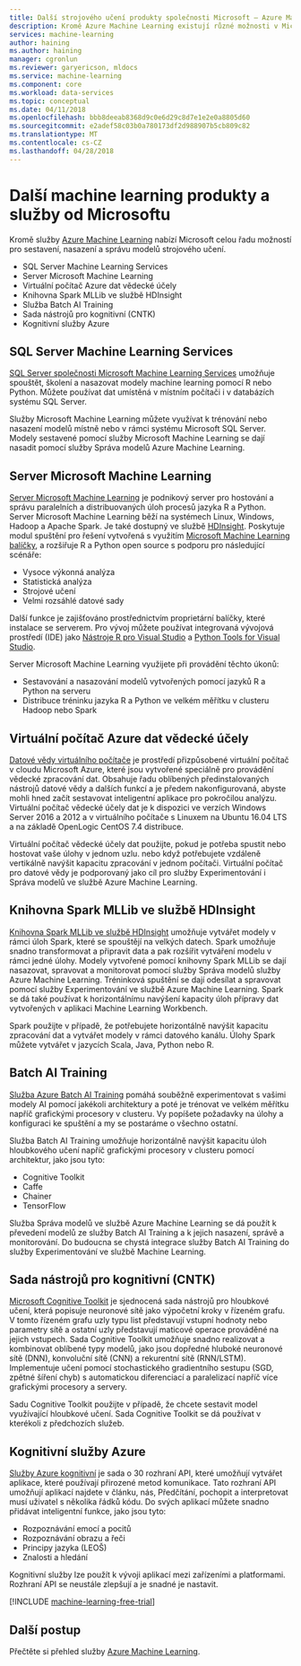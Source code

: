 ```yaml
---
title: Další strojového učení produkty společnosti Microsoft – Azure Machine Learning | Microsoft Docs
description: Kromě Azure Machine Learning existují různé možnosti v Microsoftu k vytvoření, nasazení a správě vašeho modelů strojového učení.
services: machine-learning
author: haining
ms.author: haining
manager: cgronlun
ms.reviewer: garyericson, mldocs
ms.service: machine-learning
ms.component: core
ms.workload: data-services
ms.topic: conceptual
ms.date: 04/11/2018
ms.openlocfilehash: bbb8deeab8368d9c0e6d29c8d7e1e2e0a8805d60
ms.sourcegitcommit: e2adef58c03b0a780173df2d988907b5cb809c82
ms.translationtype: MT
ms.contentlocale: cs-CZ
ms.lasthandoff: 04/28/2018
---
```

# <a name="other-machine-learning-products-and-services-from-microsoft"></a>Další machine learning produkty a služby od Microsoftu

Kromě služby [Azure Machine Learning](overview-what-is-azure-ml.md) nabízí Microsoft celou řadu možností pro sestavení, nasazení a správu modelů strojového učení. 
* SQL Server Machine Learning Services
* Server Microsoft Machine Learning
* Virtuální počítač Azure dat vědecké účely
* Knihovna Spark MLLib ve službě HDInsight
* Služba Batch AI Training
* Sada nástrojů pro kognitivní (CNTK)
* Kognitivní služby Azure


## <a name="sql-server-machine-learning-services"></a>SQL Server Machine Learning Services
[SQL Server společnosti Microsoft Machine Learning Services](https://docs.microsoft.com/sql/advanced-analytics/r/r-services) umožňuje spouštět, školení a nasazovat modely machine learning pomocí R nebo Python. Můžete používat dat umístěná v místním počítači i v databázích systému SQL Server. 

Služby Microsoft Machine Learning můžete využívat k trénování nebo nasazení modelů místně nebo v rámci systému Microsoft SQL Server. Modely sestavené pomocí služby Microsoft Machine Learning se dají nasadit pomocí služby Správa modelů Azure Machine Learning. 

## <a name="microsoft-machine-learning-server"></a>Server Microsoft Machine Learning 
[Server Microsoft Machine Learning](https://docs.microsoft.com/sql/advanced-analytics/r/r-server-standalone) je podnikový server pro hostování a správu paralelních a distribuovaných úloh procesů jazyka R a Python. Server Microsoft Machine Learning běží na systémech Linux, Windows, Hadoop a Apache Spark. Je také dostupný ve službě [HDInsight](https://azure.microsoft.com/services/hdinsight/r-server/). Poskytuje modul spuštění pro řešení vytvořená s využitím [Microsoft Machine Learning balíčky](https://docs.microsoft.com/r-server/r/concept-what-is-the-microsoftml-package), a rozšiřuje R a Python open source s podporu pro následující scénáře:

- Vysoce výkonná analýza
- Statistická analýza
- Strojové učení
- Velmi rozsáhlé datové sady

Další funkce je zajišťováno prostřednictvím proprietární balíčky, které instalace se serverem. Pro vývoj můžete používat integrovaná vývojová prostředí (IDE) jako [Nástroje R pro Visual Studio](https://www.visualstudio.com/vs/rtvs/) a [Python Tools for Visual Studio](https://www.visualstudio.com/vs/python/).

Server Microsoft Machine Learning využijete při provádění těchto úkonů:

- Sestavování a nasazování modelů vytvořených pomocí jazyků R a Python na serveru
- Distribuce tréninku jazyka R a Python ve velkém měřítku v clusteru Hadoop nebo Spark

## <a name="azure-data-science-virtual-machine"></a>Virtuální počítač Azure dat vědecké účely
[Datové vědy virtuálního počítače](https://docs.microsoft.com/azure/machine-learning/data-science-virtual-machine/overview) je prostředí přizpůsobené virtuální počítač v cloudu Microsoft Azure, které jsou vytvořené speciálně pro provádění vědecké zpracování dat. Obsahuje řadu oblíbených předinstalovaných nástrojů datové vědy a dalších funkcí a je předem nakonfigurovaná, abyste mohli hned začít sestavovat inteligentní aplikace pro pokročilou analýzu. Virtuální počítač vědecké účely dat je k dispozici ve verzích Windows Server 2016 a 2012 a v virtuálního počítače s Linuxem na Ubuntu 16.04 LTS a na základě OpenLogic CentOS 7.4 distribuce. 

Virtuální počítač vědecké účely dat použijte, pokud je potřeba spustit nebo hostovat vaše úlohy v jednom uzlu. nebo když potřebujete vzdáleně vertikálně navýšit kapacitu zpracování v jednom počítači. Virtuální počítač pro datové vědy je podporovaný jako cíl pro služby Experimentování i Správa modelů ve službě Azure Machine Learning. 

## <a name="spark-mllib-in-hdinsight"></a>Knihovna Spark MLLib ve službě HDInsight
[Knihovna Spark MLLib ve službě HDInsight](https://docs.microsoft.com/azure/hdinsight/hdinsight-apache-spark-ipython-notebook-machine-learning) umožňuje vytvářet modely v rámci úloh Spark, které se spouštějí na velkých datech. Spark umožňuje snadno transformovat a připravit data a pak rozšířit vytváření modelu v rámci jedné úlohy. Modely vytvořené pomocí knihovny Spark MLLib se dají nasazovat, spravovat a monitorovat pomocí služby Správa modelů služby Azure Machine Learning. Tréninková spuštění se dají odesílat a spravovat pomocí služby Experimentování ve službě Azure Machine Learning. Spark se dá také používat k horizontálnímu navýšení kapacity úloh přípravy dat vytvořených v aplikaci Machine Learning Workbench. 

Spark použijte v případě, že potřebujete horizontálně navýšit kapacitu zpracování dat a vytvářet modely v rámci datového kanálu. Úlohy Spark můžete vytvářet v jazycích Scala, Java, Python nebo R. 

## <a name="batch-ai-training"></a>Batch AI Training 
[Služba Azure Batch AI Training](https://aka.ms/batchaitraining) pomáhá souběžně experimentovat s vašimi modely AI pomocí jakékoli architektury a poté je trénovat ve velkém měřítku napříč grafickými procesory v clusteru. Vy popíšete požadavky na úlohy a konfiguraci ke spuštění a my se postaráme o všechno ostatní. 

Služba Batch AI Training umožňuje horizontálně navýšit kapacitu úloh hloubkového učení napříč grafickými procesory v clusteru pomocí architektur, jako jsou tyto:

- Cognitive Toolkit
- Caffe
- Chainer
- TensorFlow

Služba Správa modelů ve službě Azure Machine Learning se dá použít k převedení modelů ze služby Batch AI Training a k jejich nasazení, správě a monitorování.  Do budoucna se chystá integrace služby Batch AI Training do služby Experimentování ve službě Machine Learning. 

## <a name="microsoft-cognitive-toolkit-cntk"></a>Sada nástrojů pro kognitivní (CNTK)
[Microsoft Cognitive Toolkit](https://www.microsoft.com/en-us/cognitive-toolkit/) je sjednocená sada nástrojů pro hloubkové učení, která popisuje neuronové sítě jako výpočetní kroky v řízeném grafu. V tomto řízeném grafu uzly typu list představují vstupní hodnoty nebo parametry sítě a ostatní uzly představují maticové operace prováděné na jejich vstupech. Sada Cognitive Toolkit umožňuje snadno realizovat a kombinovat oblíbené typy modelů, jako jsou dopředné hluboké neuronové sítě (DNN), konvoluční sítě (CNN) a rekurentní sítě (RNN/LSTM). Implementuje učení pomocí stochastického gradientního sestupu (SGD, zpětné šíření chyb) s automatickou diferenciací a paralelizací napříč více grafickými procesory a servery.

Sadu Cognitive Toolkit použijte v případě, že chcete sestavit model využívající hloubkové učení.  Sada Cognitive Toolkit se dá používat v kterékoli z předchozích služeb.

## <a name="azure-cognitive-services"></a>Kognitivní služby Azure
[Služby Azure kognitivní](https://docs.microsoft.com/azure/#pivot=products&panel=ai) je sada o 30 rozhraní API, které umožňují vytvářet aplikace, které používají přirozené metod komunikace. Tato rozhraní API umožňují aplikací najdete v článku, nás, Předčítání, pochopit a interpretovat musí uživatel s několika řádků kódu. Do svých aplikací můžete snadno přidávat inteligentní funkce, jako jsou tyto: 

- Rozpoznávání emocí a pocitů
- Rozpoznávání obrazu a řeči
- Principy jazyka (LEOŠ)
- Znalosti a hledání

Kognitivní služby lze použít k vývoji aplikací mezi zařízeními a platformami. Rozhraní API se neustále zlepšují a je snadné je nastavit. 

[!INCLUDE [machine-learning-free-trial](../../../includes/machine-learning-free-trial.md)]

## <a name="next-steps"></a>Další postup

Přečtěte si přehled služby [Azure Machine Learning](overview-what-is-azure-ml.md).
